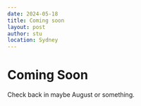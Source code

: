 ```yaml
---
date: 2024-05-18
title: Coming soon
layout: post
author: stu
location: Sydney
---
```


# Coming Soon

Check back in maybe August or something.
